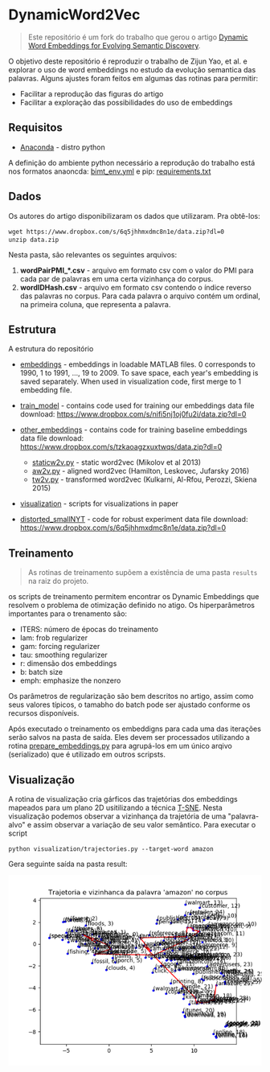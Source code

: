 DynamicWord2Vec
===

> Este repositório é um fork do trabalho que gerou o artigo [Dynamic Word Embeddings for Evolving Semantic Discovery](https://arxiv.org/abs/1703.00607).

O objetivo deste repositório é reproduzir o trabalho de Zijun Yao, et al. e explorar o uso de word embeddings no estudo da evolução semantica das palavras. Alguns ajustes foram feitos em algumas das rotinas para permitir:

* Facilitar a reprodução das figuras do artigo
* Facilitar a exploração das possibilidades do uso de embeddings

## Requisitos

* [Anaconda](https://www.anaconda.com/) - distro python

A definição do ambiente python necessário a reprodução do trabalho está nos formatos anaoncda: [bimt_env.yml](bimt_env.yml) e pip: [requirements.txt](requirements.txt)

## Dados

Os autores do artigo disponibilizaram os dados que utilizaram. Pra obtê-los:

```shell
wget https://www.dropbox.com/s/6q5jhhmxdmc8n1e/data.zip?dl=0
unzip data.zip
```

Nesta pasta, são relevantes os seguintes arquivos:

1. **wordPairPMI_*.csv** - arquivo em formato csv com o valor do PMI para cada par de palavras em uma certa vizinhança do corpus.
2. **wordIDHash.csv** - arquivo em formato csv contendo o índice reverso das palavras no corpus. Para cada palavra o arquivo contém um ordinal, na primeira coluna, que representa a palavra.

## Estrutura

A estrutura do repositório

* [embeddings](./embeddings) - embeddings in loadable MATLAB files. 0 corresponds to 1990, 1 to 1991, ..., 19 to 2009. To save space, each year's embedding is saved separately. When used in visualization code, first merge to 1 embedding file.
* [train_model](./train_model) - contains code used for training our embeddings data file download: https://www.dropbox.com/s/nifi5nj1oj0fu2i/data.zip?dl=0
* [other_embeddings](./other_embeddings) - contains code for training baseline embeddings data file download: https://www.dropbox.com/s/tzkaoagzxuxtwqs/data.zip?dl=0
  * [staticw2v.py](./other_embeddings/staticw2v.py) - static word2vec (Mikolov et al 2013)
  * [aw2v.py](./other_embeddings/aw2v.py) - aligned word2vec (Hamilton, Leskovec, Jufarsky 2016)
  * [tw2v.py](./other_embeddings/tw2v.py) - transformed word2vec (Kulkarni, Al-Rfou, Perozzi, Skiena 2015)
* [visualization](./visualization) - scripts for visualizations in paper
 
* [distorted_smallNYT](./distorted_smallNYT) - code for robust experiment data file download: https://www.dropbox.com/s/6q5jhhmxdmc8n1e/data.zip?dl=0

## Treinamento

> As rotinas de treinamento supõem a existência de uma pasta ```results``` na raiz do projeto.

os scripts de treinamento permitem encontrar os Dynamic Embeddings que resolvem o problema de otimização definido no atigo. Os hiperparâmetros importantes para o trenamento são:

* ITERS: número de épocas do treinamento
* lam: frob regularizer
* gam: forcing regularizer
* tau: smoothing regularizer
* r: dimensão dos embeddings
* b: batch size
* emph: emphasize the nonzero

Os parâmetros de regularização são bem descritos no artigo, assim como seus valores típicos, o tamabho do batch pode ser ajustado conforme os recursos disponíveis.

Após executado o treinamento os embeddigns para cada uma das iterações serão salvos na pasta de saída. Eles devem ser processados utilizando a rotina [prepare_embeddings.py](./train_model/prepare_embeddings.py) para agrupá-los em um único arqivo (serializado) que é utilizado em outros scripsts.

## Visualização

A rotina de visualização cria gárficos das trajetórias dos embeddings mapeados para um plano 2D usitilizando a técnica [T-SNE](https://en.wikipedia.org/wiki/T-distributed_stochastic_neighbor_embedding). Nesta visualização podemos observar a vizinhança da trajetória de uma "palavra-alvo" e assim observar a variação de seu valor semântico. Para executar o script

```shell
python visualization/trajectories.py --target-word amazon
```

Gera seguinte saída na pasta result:

<p align="center">
  <img src="./figs/amazon_trajectory_ns4.png"
     alt="Markdown Monster icon"
     style="float: center; margin-right: 10px;" />  
</p>